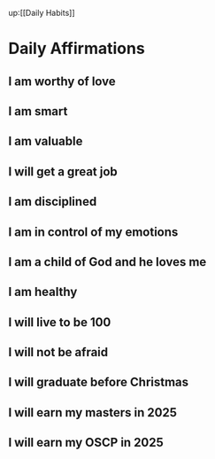up:[[Daily Habits]]

# Daily Affirmations
## I am worthy of love
## I am smart
## I am valuable
## I will get a great job
## I am disciplined
## I am in control of my emotions
## I am a child of God and he loves me
## I am healthy
## I will live to be 100
## I will not be afraid
## I will graduate before Christmas
## I will earn my masters in 2025
## I will earn my OSCP in 2025
